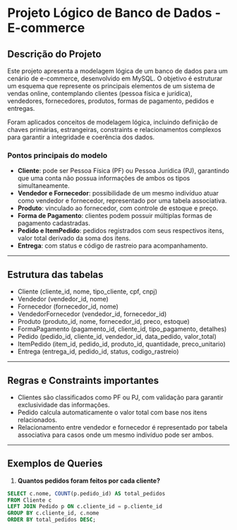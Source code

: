 
# Projeto Lógico de Banco de Dados - E-commerce

## Descrição do Projeto

Este projeto apresenta a modelagem lógica de um banco de dados para um cenário de e-commerce, desenvolvido em MySQL. O objetivo é estruturar um esquema que represente os principais elementos de um sistema de vendas online, contemplando clientes (pessoa física e jurídica), vendedores, fornecedores, produtos, formas de pagamento, pedidos e entregas.

Foram aplicados conceitos de modelagem lógica, incluindo definição de chaves primárias, estrangeiras, constraints e relacionamentos complexos para garantir a integridade e coerência dos dados.

### Pontos principais do modelo

- **Cliente**: pode ser Pessoa Física (PF) ou Pessoa Jurídica (PJ), garantindo que uma conta não possua informações de ambos os tipos simultaneamente.
- **Vendedor e Fornecedor**: possibilidade de um mesmo indivíduo atuar como vendedor e fornecedor, representado por uma tabela associativa.
- **Produto**: vinculado ao fornecedor, com controle de estoque e preço.
- **Forma de Pagamento**: clientes podem possuir múltiplas formas de pagamento cadastradas.
- **Pedido e ItemPedido**: pedidos registrados com seus respectivos itens, valor total derivado da soma dos itens.
- **Entrega**: com status e código de rastreio para acompanhamento.

---

## Estrutura das tabelas

- Cliente (cliente_id, nome, tipo_cliente, cpf, cnpj)
- Vendedor (vendedor_id, nome)
- Fornecedor (fornecedor_id, nome)
- VendedorFornecedor (vendedor_id, fornecedor_id)
- Produto (produto_id, nome, fornecedor_id, preco, estoque)
- FormaPagamento (pagamento_id, cliente_id, tipo_pagamento, detalhes)
- Pedido (pedido_id, cliente_id, vendedor_id, data_pedido, valor_total)
- ItemPedido (item_id, pedido_id, produto_id, quantidade, preco_unitario)
- Entrega (entrega_id, pedido_id, status, codigo_rastreio)

---

## Regras e Constraints importantes

- Clientes são classificados como PF ou PJ, com validação para garantir exclusividade das informações.
- Pedido calcula automaticamente o valor total com base nos itens relacionados.
- Relacionamento entre vendedor e fornecedor é representado por tabela associativa para casos onde um mesmo indivíduo pode ser ambos.

---

## Exemplos de Queries

1. **Quantos pedidos foram feitos por cada cliente?**

```sql
SELECT c.nome, COUNT(p.pedido_id) AS total_pedidos
FROM Cliente c
LEFT JOIN Pedido p ON c.cliente_id = p.cliente_id
GROUP BY c.cliente_id, c.nome
ORDER BY total_pedidos DESC;
